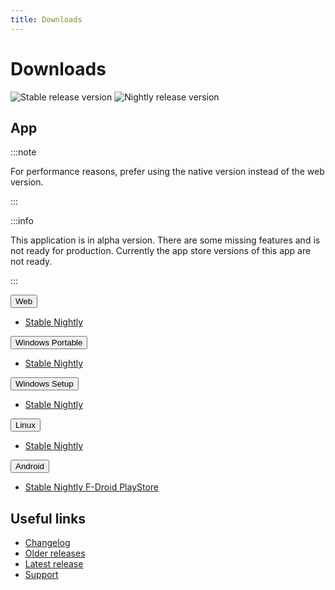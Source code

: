 ```yaml
---
title: Downloads
---
```


# Downloads

![Stable release version](https://img.shields.io/badge/dynamic/yaml?color=c4840d&label=Stable&query=%24.version&url=https%3A%2F%2Fraw.githubusercontent.com%2FLinwoodCloud%2Fbutterfly%2Fmain%2Fapp%2Fpubspec.yaml&style=for-the-badge)
![Nightly release version](https://img.shields.io/badge/dynamic/yaml?color=f7d28c&label=Nightly&query=%24.version&url=https%3A%2F%2Fraw.githubusercontent.com%2FLinwoodCloud%2Fbutterfly%2Fdevelop%2Fapp%2Fpubspec.yaml&style=for-the-badge)

## App

:::note

For performance reasons, prefer using the native version instead of the web version.

:::

:::info

This application is in alpha version. There are some missing features and is not ready for production.
Currently the app store versions of this app are not ready.

:::

<div className="row margin-bottom--lg padding--sm">
<div className="dropdown dropdown--hoverable margin--sm">
  <button className="button button--outline button--primary">Web</button>
  <ul className="dropdown__menu">
    <li>
      <a className="dropdown__link" href="https://butterfly.linwood.dev">
        Stable
      </a>
      <a className="dropdown__link" href="https://preview.butterfly.linwood.dev">
        Nightly
      </a>
    </li>
  </ul>
</div>
<div className="dropdown dropdown--hoverable margin--sm">
  <button className="button button--outline button--info">Windows Portable</button>
  <ul className="dropdown__menu">
    <li>
      <a className="dropdown__link" href="https://github.com/LinwoodCloud/butterfly/releases/download/stable/windows.zip">
        Stable
      </a>
      <a className="dropdown__link" href="https://github.com/LinwoodCloud/butterfly/releases/download/nightly/windows.zip">
        Nightly
      </a>
    </li>
  </ul>
</div>
<div className="dropdown dropdown--hoverable margin--sm">
  <button className="button button--outline button--info">Windows Setup</button>
  <ul className="dropdown__menu">
    <li>
      <a className="dropdown__link" href="https://github.com/LinwoodCloud/butterfly/releases/download/stable/Butterfly-Setup.exe">
        Stable
      </a>
      <a className="dropdown__link" href="https://github.com/LinwoodCloud/butterfly/releases/download/nightly/Butterfly-Setup.exe">
        Nightly
      </a>
    </li>
  </ul>
</div>
<div className="dropdown dropdown--hoverable margin--sm">
  <button className="button button--outline button--info">Linux</button>
  <ul className="dropdown__menu">
    <li>
      <a className="dropdown__link" href="https://github.com/LinwoodCloud/butterfly/releases/download/stable/linux.zip">
        Stable
      </a>
      <a className="dropdown__link" href="https://github.com/LinwoodCloud/butterfly/releases/download/nightly/linux.zip">
        Nightly
      </a>
    </li>
  </ul>
</div>
<div className="dropdown dropdown--hoverable margin--sm">
  <button className="button button--outline button--warning">Android</button>
  <ul className="dropdown__menu">
    <li>
      <a className="dropdown__link" href="https://github.com/LinwoodCloud/butterfly/releases/download/stable/app-release.apk">
        Stable
      </a>
      <a className="dropdown__link" href="https://github.com/LinwoodCloud/butterfly/releases/download/nightly/app-release.apk">
        Nightly
      </a>
      <a className="dropdown__link" href="https://f-droid.org/de/packages/dev.linwood.butterfly/">
        F-Droid
      </a>
      <a className="dropdown__link" href="https://play.google.com/store/apps/details?id=dev.linwood.butterfly">
        PlayStore
      </a>
    </li>
  </ul>
</div>
</div>

## Useful links

- [Changelog](changelog)
- [Older releases](https://github.com/LinwoodCloud/butterfly/releases)
- [Latest release](https://github.com/LinwoodCloud/butterfly/releases/latest)
- [Support](https://discord.linwood.dev)